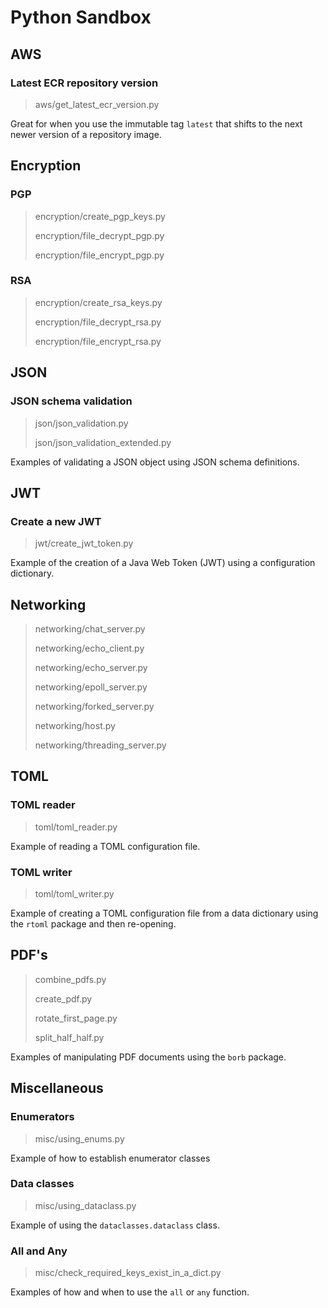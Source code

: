 # Python Sandbox

## AWS

### Latest ECR repository version

> aws/get_latest_ecr_version.py

Great for when you use the immutable tag `latest` that shifts to the
next newer version of a repository image.

## Encryption

### PGP
> encryption/create_pgp_keys.py
> 
> encryption/file_decrypt_pgp.py
> 
> encryption/file_encrypt_pgp.py

### RSA
> encryption/create_rsa_keys.py
> 
> encryption/file_decrypt_rsa.py
> 
> encryption/file_encrypt_rsa.py

## JSON

### JSON schema validation

> json/json_validation.py
> 
> json/json_validation_extended.py
 
Examples of validating a JSON object using JSON schema definitions.

## JWT

### Create a new JWT

> jwt/create_jwt_token.py

Example of the creation of a Java Web Token (JWT) using a configuration
dictionary.

## Networking

> networking/chat_server.py
> 
> networking/echo_client.py
> 
> networking/echo_server.py
> 
> networking/epoll_server.py
> 
> networking/forked_server.py
> 
> networking/host.py
> 
> networking/threading_server.py


## TOML

### TOML reader

> toml/toml_reader.py

Example of reading a TOML configuration file.

### TOML writer

> toml/toml_writer.py

Example of creating a TOML configuration file from a data dictionary
using the `rtoml` package and then re-opening.

## PDF's

> combine_pdfs.py
>
> create_pdf.py
>
> rotate_first_page.py
>
> split_half_half.py

Examples of manipulating PDF documents using the `borb` package.

## Miscellaneous

### Enumerators

> misc/using_enums.py

Example of how to establish enumerator classes

### Data classes

> misc/using_dataclass.py

Example of using the `dataclasses.dataclass` class.

### All and Any

> misc/check_required_keys_exist_in_a_dict.py

Examples of how and when to use the `all` or `any` function.
